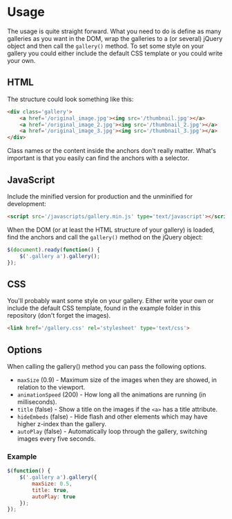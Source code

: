 # Usage

The usage is quite straight forward. What you need to do is define as many galleries as you want in the DOM, wrap the galleries to a (or several) jQuery object and then call the `gallery()` method. To set some style on your gallery you could either include the default CSS template or you could write your own.

## HTML

The structure could look something like this:

```html
<div class='gallery'>
    <a href='/original_image.jpg'><img src='/thumbnail.jpg'></a>
    <a href='/original_image_2.jpg'><img src='/thumbnail_2.jpg'></a>
    <a href='/original_image_3.jpg'><img src='/thumbnail_3.jpg'></a>
</div>
```

Class names or the content inside the anchors don't really matter. What's important is that you easily can find the anchors with a selector.

## JavaScript

Include the minified version for production and the unminified for development:

```html
<script src='/javascripts/gallery.min.js' type='text/javascript'></script>
```

When the DOM (or at least the HTML structure of your gallery) is loaded, find the anchors and call the `gallery()` method on the jQuery object:

```javascript
$(document).ready(function() {
    $('.gallery a').gallery();
});
```

## CSS

You'll probably want some style on your gallery. Either write your own or include the default CSS template, found in the example folder in this repository (don't forget the images).

```html
<link href='/gallery.css' rel='stylesheet' type='text/css'>
```

## Options

When calling the gallery() method you can pass the following options.

* `maxSize` (0.9) - Maximum size of the images when they are showed, in relation to the viewport.
* `animationSpeed` (200) - How long all the animations are running (in milliseconds).
* `title` (false) - Show a title on the images if the `<a>` has a title attribute.
* `hideEmbeds` (false) - Hide flash and other elements which may have higher z-index than the gallery.
* `autoPlay` (false) - Automatically loop through the gallery, switching images every five seconds.

### Example

```javascript
$(function() {
    $('.gallery a').gallery({
        maxSize: 0.5,
        title: true,
        autoPlay: true
    });
});
```
